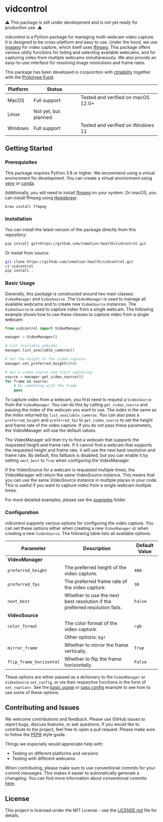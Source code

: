 # vidcontrol

⚠️ This package is still under development and is not yet ready for production use. ⚠️

vidcontrol is a Python package for managing multi-webcam video capture. It is designed to be cross-platform and easy to use. Under the hood, we use [imageio](https://imageio.github.io/) for video capture, which itself uses [ffmpeg](https://ffmpeg.org/). This package offers various utility functions for listing and selecting available webcams, and for capturing video from multiple webcams simultaneously. We also provide an easy-to-use interface for resolving image resolutions and frame rates.

This package has been developed in conjunction with [ctrlability](https://github.com/inmotion-health/ctrlability) together with the [Prototype Fund](https://prototypefund.de/).

| Platform | Status               |                                    |
| -------- | -------------------- | ---------------------------------- |
| MacOS    | Full support         | Tested and verified on macOS 12.0+ |
| Linux    | Not yet, but planned |                                    |
| Windows  | Full support         | Tested and verified on Windows 11  |

## Getting Started

### Prerequisites

This package requires Python 3.8 or higher. We recommend using a virtual environment for development. You can create a virtual environment using [venv](https://docs.python.org/3/library/venv.html) or [conda](https://docs.conda.io/en/latest/).

Additionally, you will need to install [ffmpeg](https://ffmpeg.org/) on your system. On macOS, you can install ffmpeg using [Homebrew](https://brew.sh/):

```bash
brew install ffmpeg
```

### Installation

You can install the latest version of the package directly from this repository:

```bash
pip install git+https://github.com/inmotion-health/vidcontrol.git
```

Or install from source:

```bash
git clone https://github.com/inmotion-health/vidcontrol.git
cd vidcontrol
pip install .
```

### Basic Usage

Generally, this package is constructed around two main classes: `VideoManager` and `VideoSource`. The `VideoManager` is used to manage all available webcams and to create new `VideoSource` instances. The `VideoSource` is used to capture video from a single webcam. The following example shows how to use these classes to capture video from a single webcam:

```python
from vidcontrol import VideoManager

manager = VideoManager()

# List available webcams
manager.list_available_cameras()

# Set the height of the video capture
manager.set_preferred_height(480)

# Get a video source and start capturing
source = manager.get_video_source(0)
for frame in source:
    # Do something with the frame
    pass
```

To capture video from a webcam, you first need to request a `VideoSource` from the `VideoManager`. You can do this by calling `get_video_source` and passing the index of the webcam you want to use. The index is the same as the index returned by `list_available_cameras`. You can also pass a `preferred_height` and `preferred_fps` to `get_video_source` to set the height and frame rate of the video capture. If you do not pass these parameters, the VideoManager will use the default values.

The VideoManager will then try to find a webcam that supports the requested height and frame rate. If it cannot find a webcam that supports the requested height and frame rate, it will use the next best resolution and frame rate. By default, this fallback is disabled, but you can enable it by setting `next_best` to `True` when configuring the VideoManager.

If the VideoSource for a webcam is requested multiple times, the VideoManager will return the same VideoSource instance. This means that you can use the same VideoSource instance in multiple places in your code. This is useful if you want to capture video from a single webcam multiple times.

For more detailed examples, please see the [examples](examples) folder.

### Configuration

vidcontrol supports various options for configuring the video capture. You can set these options either when creating a new `VideoManager` or when creating a new `VideoSource`. The following table lists all available options:

| Parameter               | Description                                                                | Default Value |
| ----------------------- | -------------------------------------------------------------------------- | ------------- |
| **VideoManager**        |                                                                            |               |
| `preferred_height`      | The preferred height of the video capture.                                 | `480`         |
| `preferred_fps`         | The preferred frame rate of the video capture.                             | `30`          |
| `next_best`             | Whether to use the next best resolution if the preferred resolution fails. | `False`       |
| **VideoSource**         |                                                                            |               |
| `color_format`          | The color format of the video capture.                                     | `rgb`         |
|                         | Other options: `bgr`                                                       |
| `mirror_frame`          | Whether to mirror the frame vertically.                                    | `True`        |
| `flip_frame_horizontal` | Whether to flip the frame horizontally.                                    | `False`       |

These options are either passed as a dictionary to the `VideoManager` or `VideoSource` `set_config`, or via their respective functions in the form of `set_<option>`. See the [basic usage](/examples/basic_usage.py) or [pass config](/examples/pass_config.py) example to see how to use some of these options.

## Contributing and Issues

We welcome contributions and feedback. Please use GitHub issues to report bugs, discuss features, or ask questions. If you would like to contribute to the project, feel free to open a pull request. Please make sure to follow the [PEP8](https://www.python.org/dev/peps/pep-0008/) style guide.

Things we especially would appreciate help with:

- Testing on different platforms and versions
- Testing with different webcams

When contributing, please make sure to use conventional commits for your commit messages. This makes it easier to automatically generate a changelog. You can find more information about conventional commits [here](https://www.conventionalcommits.org/en/v1.0.0/).

## License

This project is licensed under the MIT License - see the [LICENSE.md](LICENSE.md) file for details.